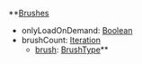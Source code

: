 **[Brushes](RebellionBrushes.md)
  * onlyLoadOnDemand: [Boolean](Boolean.md)
  * brushCount: [Iteration](Iteration.md)
    * [brush](RebellionBrushType.md): [BrushType](BrushType.md)**
